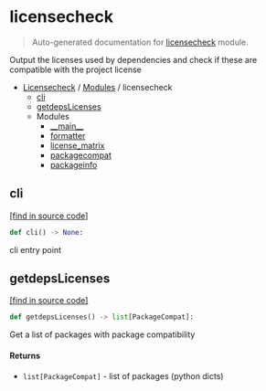# licensecheck

> Auto-generated documentation for [licensecheck](../../licensecheck/__init__.py) module.

Output the licenses used by dependencies and check if these are compatible
with the project license

- [Licensecheck](../README.md#licensecheck-index) / [Modules](../README.md#licensecheck-modules) / licensecheck
    - [cli](#cli)
    - [getdepsLicenses](#getdepslicenses)
    - Modules
        - [\_\_main\_\_](module.md#__main__)
        - [formatter](formatter.md#formatter)
        - [license_matrix](license_matrix.md#license_matrix)
        - [packagecompat](packagecompat.md#packagecompat)
        - [packageinfo](packageinfo.md#packageinfo)

## cli

[[find in source code]](../../licensecheck/__init__.py#L76)

```python
def cli() -> None:
```

cli entry point

## getdepsLicenses

[[find in source code]](../../licensecheck/__init__.py#L35)

```python
def getdepsLicenses() -> list[PackageCompat]:
```

Get a list of packages with package compatibility

#### Returns

- `list[PackageCompat]` - list of packages (python dicts)
